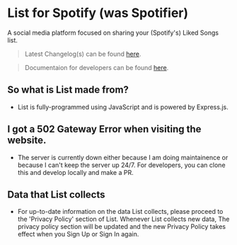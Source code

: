 # List for Spotify (was Spotifier)
A social media platform focused on sharing your (Spotify's) Liked Songs list.

> Latest Changelog(s) can be found [here](CHANGELOG.md).

> Documentaion for developers can be found [here](DOCUMENTATION.md).

## So what is List made from?
-   List is fully-programmed using JavaScript and is powered by Express.js.

## I got a 502 Gateway Error when visiting the website.
-   The server is currently down either because I am doing maintainence or because I can't keep the server up 24/7. For developers, you can clone this and develop locally and make a PR.

## Data that List collects
-   For up-to-date information on the data List collects, please proceed to the 'Privacy Policy' section of List. Whenever List collects new data, The privacy policy section will be updated and the new Privacy Policy takes effect when you Sign Up or Sign In again.